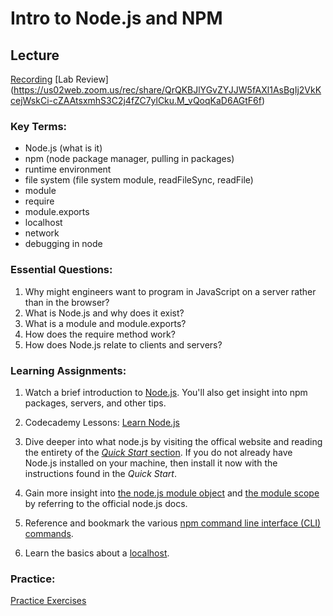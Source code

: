 # Intro to Node.js and NPM

## Lecture
[Recording](https://us02web.zoom.us/rec/share/FEsPXozb9msCyKrBidvukVWcuRi_kBJ3qNOKs-bi_yChU3Q9o6T5dBy6oKlY5lli.7VdDd8sIuQxue0Zf)
[Lab Review] (https://us02web.zoom.us/rec/share/QrQKBJlYGvZYJJW5fAXl1AsBgIj2VkKcejWskCi-cZAAtsxmhS3C2j4fZC7ylCku.M_vQoqKaD6AGtF6f)

### Key Terms:

- Node.js (what is it)
- npm (node package manager, pulling in packages)
- runtime environment
- file system (file system module, readFileSync, readFile)
- module
- require
- module.exports
- localhost
- network
- debugging in node

### Essential Questions:

1. Why might engineers want to program in JavaScript on a server rather than in the browser?
2. What is Node.js and why does it exist?
3. What is a module and module.exports?
4. How does the require method work?
5. How does Node.js relate to clients and servers?

### Learning Assignments:

1. Watch a brief introduction to [Node.js](https://www.youtube.com/watch?v=As0fDD-OUN8). You'll also get insight into npm packages, servers, and other tips.

2. Codecademy Lessons: [Learn Node.js](https://www.codecademy.com/learn/learn-node-js)

3. Dive deeper into what node.js by visiting the offical website and reading the entirety of the [_Quick Start_ section](https://nodejs.dev). If you do not already have Node.js installed on your machine, then install it now with the instructions found in the _Quick Start_.

4. Gain more insight into [the node.js module object](https://nodejs.org/api/modules.html#modules_the_module_object) and [the module scope](https://nodejs.org/api/modules.html#modules_the_module_scope) by referring to the official node.js docs.

5. Reference and bookmark the various [npm command line interface (CLI) commands](https://docs.npmjs.com/cli-documentation/).

6. Learn the basics about a [localhost](https://whatismyipaddress.com/localhost).

### Practice:

[Practice Exercises](./practice)
